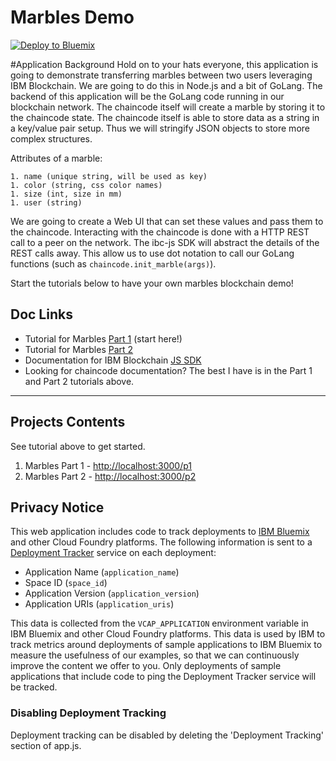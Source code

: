 # Marbles Demo

[![Deploy to Bluemix](https://bluemix.net/deploy/button.png)](https://bluemix.net/deploy?repository=https://github.com/ruslan120101/marbles.git)


#Application Background
Hold on to your hats everyone, this application is going to demonstrate transferring marbles between two users leveraging IBM Blockchain.
We are going to do this in Node.js and a bit of GoLang. 
The backend of this application will be the GoLang code running in our blockchain network. 
The chaincode itself will create a marble by storing it to the chaincode state. 
The chaincode itself is able to store data as a string in a key/value pair setup. 
Thus we will stringify JSON objects to store more complex structures. 

Attributes of a marble:

	1. name (unique string, will be used as key)
	1. color (string, css color names)
	1. size (int, size in mm)
	1. user (string)
	
We are going to create a Web UI that can set these values and pass them to the chaincode. 
Interacting with the chaincode is done with a HTTP REST call to a peer on the network. 
The ibc-js SDK will abstract the details of the REST calls away.
This allow us to use dot notation to call our GoLang functions (such as `chaincode.init_marble(args)`). 

Start the tutorials below to have your own marbles blockchain demo!

## Doc Links
- Tutorial for Marbles [Part 1](./tutorial_part1.md) (start here!)
- Tutorial for Marbles [Part 2](./tutorial_part2.md) 
- Documentation for IBM Blockchain [JS SDK](https://github.com/IBM-Blockchain/ibm-blockchain-js)
- Looking for chaincode documentation? The best I have is in the Part 1 and Part 2 tutorials above.

***

## Projects Contents
See tutorial above to get started.

1. Marbles Part 1   -	[http://localhost:3000/p1](http://localhost:3000/p1)
1. Marbles Part 2   -	[http://localhost:3000/p2](http://localhost:3000/p2)

## Privacy Notice

This web application includes code to track deployments to [IBM Bluemix](https://www.bluemix.net/) and other Cloud Foundry platforms. The following information is sent to a [Deployment Tracker](https://github.com/cloudant-labs/deployment-tracker) service on each deployment:

* Application Name (`application_name`)
* Space ID (`space_id`)
* Application Version (`application_version`)
* Application URIs (`application_uris`)

This data is collected from the `VCAP_APPLICATION` environment variable in IBM Bluemix and other Cloud Foundry platforms. This data is used by IBM to track metrics around deployments of sample applications to IBM Bluemix to measure the usefulness of our examples, so that we can continuously improve the content we offer to you. Only deployments of sample applications that include code to ping the Deployment Tracker service will be tracked.

### Disabling Deployment Tracking

Deployment tracking can be disabled by deleting the 'Deployment Tracking' section of app.js.